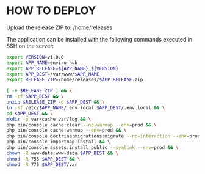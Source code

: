 # HOW TO DEPLOY

Upload the release ZIP to:
/home/releases

The application can be installed with the following commands executed in SSH on the server:

```` sh
export VERSION=v1.0.0
export APP_NAME=enviro-hub
export APP_RELEASE=${APP_NAME}_${VERSION}
export APP_DEST=/var/www/$APP_NAME
export RELEASE_ZIP=/home/releases/$APP_RELEASE.zip

[ -e $RELEASE_ZIP ] && \
rm -rf $APP_DEST && \
unzip $RELEASE_ZIP -d $APP_DEST && \
ln -sf /etc/$APP_NAME/.env.local $APP_DEST/.env.local && \
cd $APP_DEST && \
mkdir -p var/cache var/log && \
php bin/console cache:clear --no-warmup --env=prod && \
php bin/console cache:warmup --env=prod && \
php bin/console doctrine:migrations:migrate --no-interaction --env=prod && \
php bin/console importmap:install && \
php bin/console assets:install public --symlink --env=prod && \
chown -R www-data:www-data $APP_DEST && \
chmod -R 755 $APP_DEST && \
chmod -R 775 $APP_DEST/var
````
